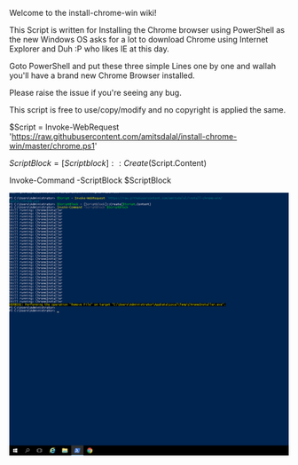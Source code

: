 Welcome to the install-chrome-win wiki!

This Script is written for Installing the Chrome browser using PowerShell as the new Windows OS asks for a lot to download Chrome using Internet Explorer and Duh :P who likes IE at this day.

Goto PowerShell and put these three simple Lines one by one and wallah you'll have a brand new Chrome Browser installed.

Please raise the issue if you're seeing any bug.

This script is free to use/copy/modify and no copyright is applied the same.

$Script = Invoke-WebRequest 'https://raw.githubusercontent.com/amitsdalal/install-chrome-win/master/chrome.ps1'

$ScriptBlock = [Scriptblock]::Create($Script.Content)

Invoke-Command -ScriptBlock $ScriptBlock


![POC](https://github.com/amitsdalal/install-chrome-win/raw/master/Screenshot%20from%202019-10-29%2019-17-21.png)

